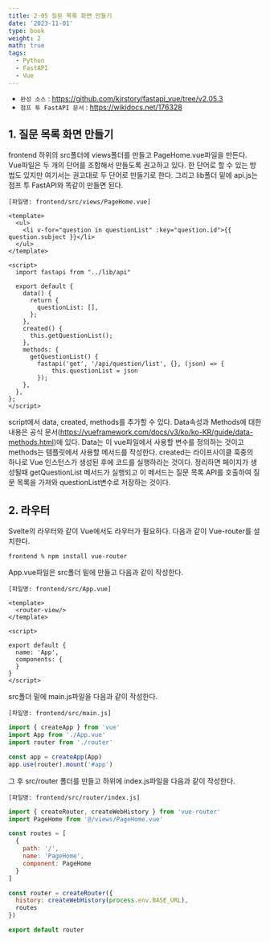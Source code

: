 ```yaml
---
title: 2-05 질문 목록 화면 만들기
date: '2023-11-01'
type: book
weight: 2
math: true
tags:
  - Python
  - FastAPI
  - Vue
---
```


- `완성 소스` : https://github.com/kjrstory/fastapi_vue/tree/v2.05.3
- `점프 투 FastAPI 문서` : https://wikidocs.net/176328


## 1. 질문 목록 화면 만들기 
frontend 하위의 src폴더에 views폴더를 만들고 PageHome.vue파일을 만든다. 
Vue파일은 두 개의 단어를 조합해서 만들도록 권고하고 있다.
한 단어로 할 수 있는 방법도 있지만 여기서는 권고대로 두 단어로 만들기로 한다.
그리고 lib폴더 밑에 api.js는 점프 투 FastAPI와 똑같이 만들면 된다. 

`[파일명: frontend/src/views/PageHome.vue]`
```vue
<template>
  <ul>
    <li v-for="question in questionList" :key="question.id">{{ question.subject }}</li>
  </ul>
</template>

<script>
  import fastapi from "../lib/api"

  export default {
    data() {
      return {
        questionList: [],
      };
    },
    created() {
      this.getQuestionList();
    },
    methods: {
      getQuestionList() {
        fastapi('get', '/api/question/list', {}, (json) => {
            this.questionList = json
        });
    },
  },
};
</script>
```
script에서 data, created, methods를 추가할 수 있다. 
Data속성과 Methods에 대한 내용은 공식 문서(https://vueframework.com/docs/v3/ko/ko-KR/guide/data-methods.html)에 있다.
Data는 이 vue파일에서 사용할 변수를 정의하는 것이고 methods는 템플릿에서 사용할 메서드를 작성한다. 
created는 라이프사이클 훅중의 하나로 Vue 인스턴스가 생성된 후에 코드를 실행하라는 것이다. 
정리하면 페이지가 생성될때 getQuestionList 메서드가 실행되고 이 메서드는 질문 목록 API를 호출하여 질문 목록을 가져와 questionList변수로 저장하는 것이다.


## 2. 라우터

Svelte의 라우터와 같이 Vue에서도 라우터가 필요하다. 다음과 같이 Vue-router를 설치한다.

```
frontend % npm install vue-router
```

App.vue파일은 src폴더 밑에 만들고 다음과 같이 작성한다.

`[파일명: frontend/src/App.vue]`
```vue
<template>
  <router-view/>  
</template>

<script>

export default {
  name: 'App',
  components: {
  }
}
</script>
```

src폴더 밑에 main.js파일을 다음과 같이 작성한다.

`[파일명: frontend/src/main.js]`
```javascript
import { createApp } from 'vue'
import App from './App.vue'
import router from './router'

const app = createApp(App)
app.use(router).mount('#app')
```

그 후 src/router 폴더를 만들고 하위에 index.js파일을 다음과 같이 작성한다.

`[파일명: frontend/src/router/index.js]`
```javascript
import { createRouter, createWebHistory } from 'vue-router'
import PageHome from '@/views/PageHome.vue'

const routes = [
  {
    path: '/',
    name: 'PageHome',
    component: PageHome
  }
]

const router = createRouter({
  history: createWebHistory(process.env.BASE_URL),
  routes
})

export default router
```

